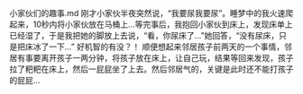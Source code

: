 小家伙们的趣事.md
刚才小家伙半夜突然说，“我要尿我要尿”。睡梦中的我火速爬起来，10秒内将小家伙放在马桶上…等完事后，我抱回小家伙到床上，发现床单上已经湿了，于是我把她的脚放上去说，“看，你尿床了…”她回答，“没有尿床，只是把床冰了一下…”
好机智的有没？！
顺便想起来邻居孩子前两天的一个事情，邻居有事要离开孩子一两分钟，将孩子放在床上，让自己玩，结果等回来发现，孩子拉了粑粑在床上，然后一屁屁坐了上去。然后邻居气的，关键是此时还不能打孩子的屁屁…